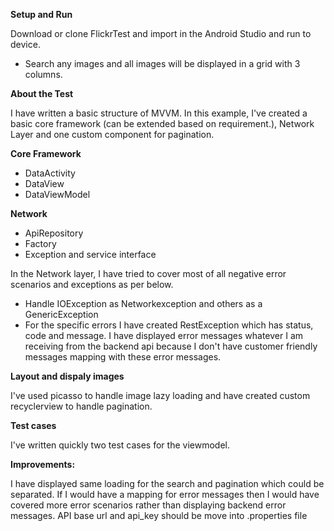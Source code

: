 **Setup and Run**

Download or clone FlickrTest and import in the Android Studio and run to device.

 * Search any images and all images will be displayed in a grid with 3 columns.

**About the Test**

I have written a basic structure of MVVM. In this example, I've created a basic core framework (can be extended based on requirement.), Network Layer and one custom component for pagination. 

**Core Framework**

  * DataActivity 
  * DataView
  * DataViewModel
  
**Network**

   * ApiRepository
   * Factory
   * Exception and service interface
   
   In the Network layer, I have tried to cover most of all negative error scenarios and exceptions as per below.
   
   * Handle IOException as Networkexception and others as a GenericException
   * For the specific errors I have created RestException which has status, code and message. 
      I have displayed error messages whatever I am receiving from the backend api because I don't have customer friendly messages mapping with these error messages. 
  
**Layout and dispaly images**

 I've used picasso to handle image lazy loading and have created custom recyclerview to handle pagination.
 
 
**Test cases**

I've written quickly two test cases for the viewmodel. 
 
**Improvements:**

 I have displayed same loading for the search and pagination which could be separated.
 If I would have a mapping for error messages then I would have covered more error scenarios rather than displaying backend error messages.
 API base url and api_key should be move into .properties file
